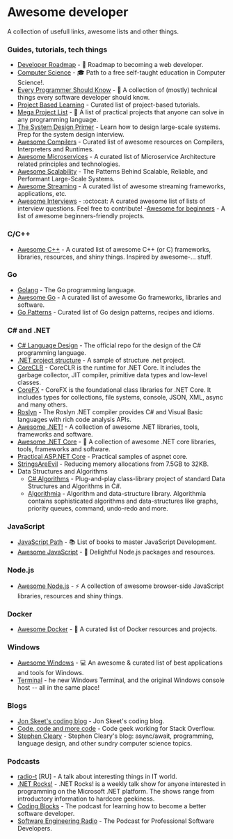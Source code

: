 # Awesome developer
A collection of usefull links, awesome lists and other things.

### Guides, tutorials, tech things
- [Developer Roadmap](https://github.com/kamranahmedse/developer-roadmap) - :runner: Roadmap to becoming a web developer.
- [Computer Science](https://github.com/ossu/computer-science) - :mortar_board: Path to a free self-taught education in Computer Science!.
- [Every Programmer Should Know](https://github.com/mtdvio/every-programmer-should-know) - :thinking: A collection of (mostly) technical things every software developer should know.
- [Project Based Learning](https://github.com/tuvtran/project-based-learning) - Curated list of project-based tutorials.
- [Mega Project List](https://github.com/karan/Projects) - :page_with_curl: A list of practical projects that anyone can solve in any programming language.
- [The System Design Primer](https://github.com/donnemartin/system-design-primer) - Learn how to design large-scale systems. Prep for the system design interview.
- [Awesome Compilers](https://github.com/aalhour/awesome-compilers) - Curated list of awesome resources on Compilers, Interpreters and Runtimes.
- [Awesome Microservices](https://github.com/mfornos/awesome-microservices) - A curated list of Microservice Architecture related principles and technologies.
- [Awesome Scalability](https://github.com/binhnguyennus/awesome-scalability) - The Patterns Behind Scalable, Reliable, and Performant Large-Scale Systems.
- [Awesome Streaming](https://github.com/manuzhang/awesome-streaming) - A curated list of awesome streaming frameworks, applications, etc.
- [Awesome Interviews](https://github.com/MaximAbramchuck/awesome-interview-questions) - :octocat: A curated awesome list of lists of interview questions. Feel free to contribute!
-[Awesome for beginners](https://github.com/MunGell/awesome-for-beginners) - A list of awesome beginners-friendly projects.

### C/C++
- [Awesome C++](https://github.com/fffaraz/awesome-cpp) - A curated list of awesome C++ (or C) frameworks, libraries, resources, and shiny things. Inspired by awesome-... stuff. 

### Go
- [Golang](https://github.com/golang/go) - The Go programming language.
- [Awesome Go](https://github.com/avelino/awesome-go) - A curated list of awesome Go frameworks, libraries and software.
- [Go Patterns](https://github.com/tmrts/go-patterns) - Curated list of Go design patterns, recipes and idioms.

### C# and .NET
- [C# Language Design](https://github.com/dotnet/csharplang) - The official repo for the design of the C# programming language.
 - [.NET project structure](https://gist.github.com/davidfowl/ed7564297c61fe9ab814) - A sample of structure .net project.
- [CoreCLR](https://github.com/dotnet/coreclr) - CoreCLR is the runtime for .NET Core. It includes the garbage collector, JIT compiler, primitive data types and low-level classes.
- [CoreFX](https://github.com/dotnet/corefx) - CoreFX is the foundational class libraries for .NET Core. It includes types for collections, file systems, console, JSON, XML, async and many others.
- [Roslyn](https://github.com/dotnet/roslyn) - The Roslyn .NET compiler provides C# and Visual Basic languages with rich code analysis APIs.
- [Awesome .NET!](https://github.com/quozd/awesome-dotnet) - A collection of awesome .NET libraries, tools, frameworks and software.
- [Awesome .NET Core](https://github.com/thangchung/awesome-dotnet-core) - :bee: A collection of awesome .NET core libraries, tools, frameworks and software.
 - [Practical ASP.NET Core](https://github.com/dodyg/practical-aspnetcore) - Practical samples of aspnet core.
 - [StringsAreEvil](https://github.com/indy-singh/StringsAreEvil) - Reducing memory allocations from 7.5GB to 32KB.
- Data Structures and Algorithms
    - [C# Algorithms](https://github.com/aalhour/C-Sharp-Algorithms) - Plug-and-play class-library project of standard Data Structures and Algorithms in C#.
    - [Algorithmia](https://github.com/SolutionsDesign/Algorithmia) - Algorithm and data-structure library. Algorithmia contains sophisticated algorithms and data-structures like graphs, priority queues, command, undo-redo and more.

 ### JavaScript
 - [JavaScript Path](https://github.com/javascript-society/javascript-path) - :books: List of books to master JavaScript Development.
 - [Awesome JavaScript](https://github.com/sorrycc/awesome-javascript) - :turtle: Delightful Node.js packages and resources.

 ### Node.js
 - [Awesome Node.js](https://github.com/sindresorhus/awesome-nodejs) - :zap: A collection of awesome browser-side JavaScript libraries, resources and shiny things.

 ### Docker
- [Awesome Docker](https://github.com/veggiemonk/awesome-docker) - :whale: A curated list of Docker resources and projects.

 ### Windows
- [Awesome Windows](https://github.com/alg0re/Awesome) - :computer:  An awesome & curated list of best applications and tools for Windows.
- [Terminal](https://github.com/microsoft/terminal) - he new Windows Terminal, and the original Windows console host -- all in the same place!
 
 ### Blogs

- [Jon Skeet's coding blog](https://codeblog.jonskeet.uk/) - Jon Skeet's coding blog.
- [Code, code and more code](https://blog.marcgravell.com/) - Code geek working for Stack Overflow.
- [Stephen Cleary](https://blog.stephencleary.com) - Stephen Cleary's blog: async/await, programming, language design, and other sundry computer science topics.

 ### Podcasts
 - [radio-t](https://radio-t.com/) [RU] - A talk about interesting things in IT world.
 - [.NET Rocks!](https://www.dotnetrocks.com/) - .NET Rocks! is a weekly talk show for anyone interested in programming on the Microsoft .NET platform. The shows range from introductory information to hardcore geekiness.
 - [Coding Blocks](https://www.codingblocks.net/) -  The podcast for learning how to become a better software developer.
- [Software Engineering Radio](https://www.se-radio.net/) - The Podcast for Professional Software Developers. 